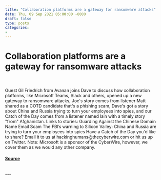 ```yaml
---
title: "Collaboration platforms are a gateway for ransomware attacks"
date: Thu, 09 Sep 2021 05:00:00 -0000
draft: false
type: posts
categories: 
- 
---
```

# Collaboration platforms are a gateway for ransomware attacks

<br/>

<br/>
Guest Gil Friedrich from Avanan joins Dave to discuss how collaboration platforms, like Microsoft Teams, Slack and others, opened up a new gateway to ransomware attacks, Joe's story comes from listener Matt shared as a COTD candidate that's a phishing scam, Dave's got a story about China and Russia trying to turn your employees into spies, and our Catch of the Day comes from a listener named Iain with a timely story "from" Afghanistan. Links to stories: Guarding Against the Chinese Domain Name Email Scam The FBI’s warning to Silicon Valley: China and Russia are trying to turn your employees into spies Have a Catch of the Day you'd like to share? Email it to us at hackinghumans@thecyberwire.com or hit us up on Twitter. Note: Microsoft is a sponsor of the CyberWire, however, we cover them as we would any other company.

#### [Source](https://thecyberwire.com/podcasts/hacking-humans/164/notes)

<br/>
---
